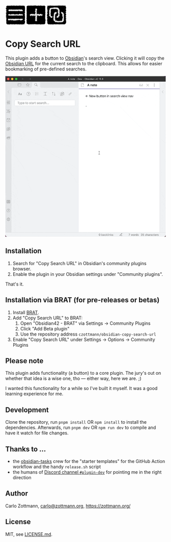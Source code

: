 <img src="readme-assets/blocks.png" style="height: 64px;" alt="Plugin logo thingie: a list icon, a plus, a link icon">

# Copy Search URL

This plugin adds a button to [Obsidian](https://obsidian.md)'s search view.
Clicking it will copy the [Obsidian URL](https://help.obsidian.md/Advanced+topics/Using+obsidian+URI#Action+search)
for the current search to the clipboard. This allows for easier bookmarking of pre-defined searches.

![Showcase GIF: both editor and search view are open, a search for "code" is done, then a mouse click on the new "Copy Obsidian search URL" is done, the result is manually pasted in the editor, then another search is done for "note", the button is clicked, and the result is pasted into the editor as well, show a different URL](readme-assets/showcase.gif)


## Installation

1. Search for "Copy Search URL" in Obsidian's community plugins browser.
2. Enable the plugin in your Obsidian settings under "Community plugins".

That's it.


## Installation via BRAT (for pre-releases or betas)

1. Install [BRAT](https://github.com/TfTHacker/obsidian42-brat).
2. Add "Copy Search URL" to BRAT:
    1. Open "Obsidian42 - BRAT" via Settings → Community Plugins
    2. Click "Add Beta plugin"
    3. Use the repository address `czottmann/obsidian-copy-search-url`
3. Enable "Copy Search URL" under Settings → Options → Community Plugins


## Please note

This plugin adds functionality (a button) to a core plugin. The jury's out on
whether that idea is a wise one, tho — either way, here we are. ;)

I wanted this functionality for a while so I've built it myself.  It was a good
learning experience for me.


## Development

Clone the repository, run `pnpm install` OR `npm install` to install the
dependencies.  Afterwards, run `pnpm dev` OR `npm run dev` to compile and have
it watch for file changes.


## Thanks to …

- the [obsidian-tasks](https://github.com/obsidian-tasks-group/obsidian-tasks)
  crew for the "starter templates" for the GitHub Action workflow and the handy
  `release.sh` script
- the humans of [Discord channel `#plugin-dev`](https://discord.com/channels/686053708261228577/840286264964022302)
  for pointing me in the right direction


## Author

Carlo Zottmann, <carlo@zottmann.org>, https://zottmann.org/


## License

MIT, see [LICENSE.md](LICENSE.md).
